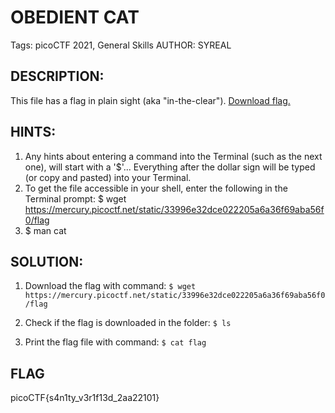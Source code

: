 # OBEDIENT CAT
Tags: picoCTF 2021, General Skills
AUTHOR: SYREAL

## DESCRIPTION:
This file has a flag in plain sight (aka "in-the-clear").
[Download flag.](https://mercury.picoctf.net/static/33996e32dce022205a6a36f69aba56f0/flag)

## HINTS:
1. Any hints about entering a command into the Terminal (such as the next one), will start with a '$'... Everything after the dollar sign will be typed (or copy and pasted) into your Terminal.
2. To get the file accessible in your shell, enter the following in the Terminal prompt: $ wget https://mercury.picoctf.net/static/33996e32dce022205a6a36f69aba56f0/flag
3. $ man cat

## SOLUTION:
1. Download the flag with command:
`$ wget https://mercury.picoctf.net/static/33996e32dce022205a6a36f69aba56f0/flag`

2. Check if the flag is downloaded in the folder:
`$ ls`

3. Print the flag file with command:
`$ cat flag`

## FLAG
picoCTF{s4n1ty_v3r1f13d_2aa22101}

